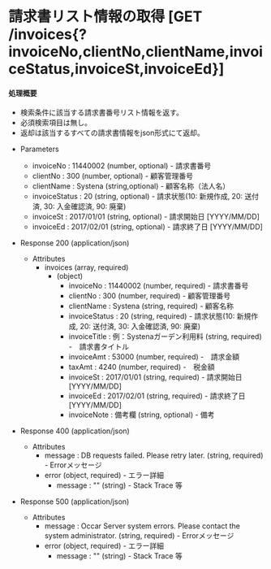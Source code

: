 # 請求書リスト情報の取得 [GET /invoices{?invoiceNo,clientNo,clientName,invoiceStatus,invoiceSt,invoiceEd}]
#### 処理概要
 
* 検索条件に該当する請求書番号リスト情報を返す。
* 必須検索項目は無し。
* 返却は該当するすべての請求書情報をjson形式にて返却。

+ Parameters
    + invoiceNo : 11440002 (number, optional) - 請求書番号
    + clientNo : 300 (number, optional) - 顧客管理番号
    + clientName : Systena (string,optional) - 顧客名称（法人名）
    + invoiceStatus : 20 (string, optional) - 請求状態(10: 新規作成, 20: 送付済, 30: 入金確認済, 90: 廃棄)
    + invoiceSt : 2017/01/01 (string, optional) - 請求開始日 [YYYY/MM/DD]
    + invoiceEd : 2017/02/01 (string, optional) - 請求終了日 [YYYY/MM/DD]

+ Response 200 (application/json)
 
    + Attributes
        + invoices (array, required)
            + (object)
                + invoiceNo : 11440002 (number, required) - 請求書番号
                + clientNo : 300 (number, required) - 顧客管理番号
                + clientName : Systena (string, required) - 顧客名称
                + invoiceStatus : 20 (string, required) - 請求状態(10: 新規作成, 20: 送付済, 30: 入金確認済, 90: 廃棄)
                + invoiceTitle : 例：Systenaガーデン利用料 (string, required) -　請求書タイトル
                + invoiceAmt : 53000 (number, required) -　請求金額
                + taxAmt : 4240 (number, required) -　税金額
                + invoiceSt : 2017/01/01 (string, required) - 請求開始日 [YYYY/MM/DD]
                + invoiceEd : 2017/02/01 (string, required) - 請求終了日 [YYYY/MM/DD]
                + invoiceNote : 備考欄 (string, optional) - 備考

+ Response 400 (application/json)

    + Attributes
        + message : DB requests failed. Please retry later. (string, required) - Errorメッセージ
        + error (object, required) - エラー詳細
            + message : "" (string) - Stack Trace 等

+ Response 500 (application/json)

    + Attributes
        + message : Occar Server system errors. Please contact the system administrator. (string, required) - Errorメッセージ
        + error (object, required) - エラー詳細
            + message : "" (string) - Stack Trace 等
